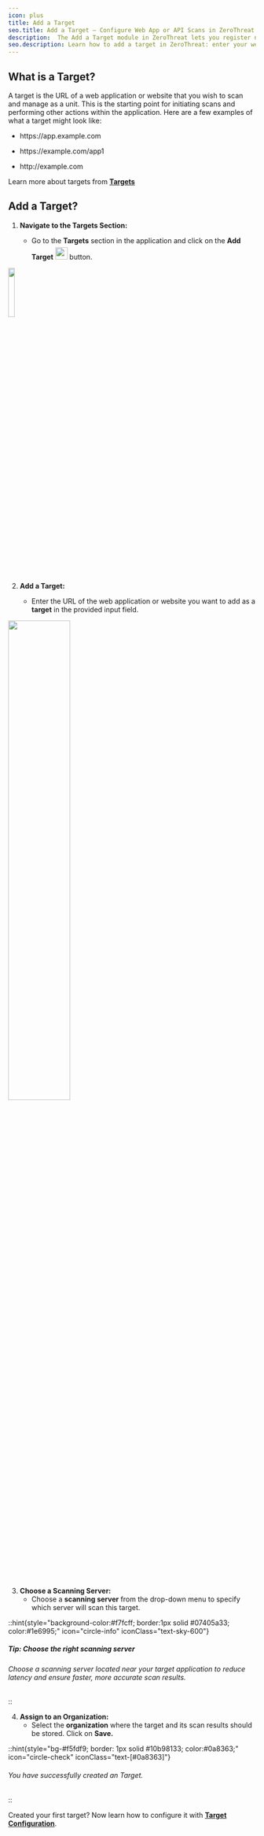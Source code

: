 ```yaml
---
icon: plus
title: Add a Target
seo.title: Add a Target – Configure Web App or API Scans in ZeroThreat
description:  The Add a Target module in ZeroThreat lets you register new web applications for scanning. Simply enter the target URL, choose the preferred scan server, and save it. You can also assign tags, enable advanced settings, and prepare the target for scheduled or on-demand vulnerability assessments.
seo.description: Learn how to add a target in ZeroThreat: enter your web app or API URL, select the scan location and the organization—start securing your endpoints quickly.
---
```


## What is a Target?

A target is the URL of a web application or website that you wish to scan and manage as a unit. This is the starting point for initiating scans and performing other actions within the application. Here are a few examples of what a target might look like:

- <p>https://app.example.com</p>
- <p> https://example.com/app1</p>
- <p>http://example.com</p>

Learn more about targets from [**Targets**](../getting-started/concepts#targets 'mention')

## Add a Target?

1.  **Navigate to the Targets Section:**

    - Go to the **Targets** section in the application and click on the **Add Target** <img src="/Images/image (80).png" alt="" width="25px" data-size="line" style="display:inline; margin-top:5px;"> button.
   
   <img src="/Images/image (77).png" alt="" width="16%" data-size="original">

2.  **Add a Target:**

    - Enter the URL of the web application or website you want to add as a **target** in the provided input field.

 <img src="/Images/image (51).png" alt="" width="50%">

3. **Choose a Scanning Server:**
   - Choose a **scanning server** from the drop-down menu to specify which server will scan this target.

::hint{style="background-color:#f7fcff; border:1px solid #07405a33; color:#1e6995;" icon="circle-info" iconClass="text-sky-600"}

##### **Tip: Choose the right scanning server**

###### Choose a scanning server located near your target application to reduce latency and ensure faster, more accurate scan results.

::

4. **Assign to an Organization:**
   - Select the **organization** where the target and its scan results should be stored. Click on **Save.**

::hint{style="bg-#f5fdf9; border: 1px solid #10b98133; color:#0a8363;" icon="circle-check" iconClass="text-[#0a8363]"}

<!-- <icon /> -->

###### You have successfully created an Target.

::

Created your first target? Now learn how to configure it with [**Target Configuration**](target-configuration 'mention').
